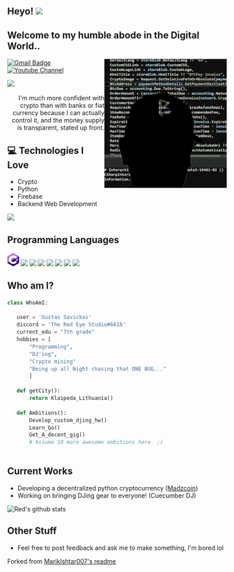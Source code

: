 ## Heyo! <img src="https://media.giphy.com/media/hvRJCLFzcasrR4ia7z/giphy.gif" width="25px"> 

<h2>Welcome to my humble abode in the Digital World..</h2> 

<img src = 'https://github.com/the-red-eye-studio/the-red-eye-studio/blob/main/ezgif-3-6abf136038.gif' alt = 'Crypto code stuff 😎' align='right'/>

[![Gmail Badge](https://img.shields.io/badge/-theredeyestudio@gmail.com-c14438?style=flat-square&logo=Gmail&logoColor=white&link=mailto:theredeyestudio@gmail.com)](mailto:theredeyestudio@gmail.com) [![Youtube Channel](https://img.shields.io/badge/-The%20Red%20EYE%20STUDIO-c14438?style=flat-square&logo=Youtube&link=https://www.youtube.com/channel/UCietjxpksncMdOUkycv5nqA)](https://www.youtube.com/channel/UCQ1THx3YgX6tuId3VbwTbbg)
<p align="left"> <img src="https://komarev.com/ghpvc/?username=the-red-eye-studio"/> </p>

<div style="text-align: right"> I'm much more confident with crypto than with banks or fiat currency because I can actually control it, and the money supply is transparent, stated up front. </div>

## :computer: Technologies I Love
* Crypto
* Python
* Firebase
* Backend Web Development

<img src = "https://github-readme-stats.vercel.app/api/top-langs/?username=the-red-eye-studio&layout=compact&bg_color=ffffff00">

## Programming Languages 
<img src = 'https://github.com/the-red-eye-studio/the-red-eye-studio/blob/main/c--4.svg' height='30'/> <img src = 'https://stickers.wiki/static/stickers/windows95/file_176956.webp?ezimgfmt=rs:134x134/rscb1/ng:webp/ngcb1g' height='30'/>  <img src = 'https://github.com/MarikIshtar007/MarikIshtar007/blob/master/images/python2.png' height='30'/>   <img src = 'https://github.com/MarikIshtar007/MarikIshtar007/blob/master/images/html.svg' width='30'/> <img src = 'https://github.com/MarikIshtar007/MarikIshtar007/blob/master/images/js.svg' width='30'/> <img src = 'https://github.com/MarikIshtar007/MarikIshtar007/blob/master/images/php.svg' width='40'/>
 <img src = 'https://github.com/MarikIshtar007/MarikIshtar007/blob/master/images/sql.svg' width='30'/> <img src = 'https://www.cpark.in/wp-content/uploads/2021/04/arduino-4-569256.png' height='30'/>
 
 ## Who am I?
 ```python
class WhoAmI:

 	user = 'Gustas Savickas'
	discord = 'The Red Eye Studio#6616'
	current_edu = "7th grade"
	hobbies = [
		"Programming",
		"DJ'ing",
		"Crypto mining"
		"Being up all Night chasing that ONE BUG..."
		]
	
	def getCity():
		return Klaipeda_Lithuania()
	
	def Ambitions():
		Develop_custom_djing_hw()
		Learn_Go()  
		Get_A_decent_gig()   
		# Assume 10 more awesome ambitions here  ;)  
	
 ```
 
## Current Works
 * Developing a decentralized python cryptocurrency ([Madzcoin](https://discord.gg/U9B4tUDYTk))
 * Working on bringing DJing gear to everyone! (Cuecumber DJ)
 
![Red's github stats](https://github-readme-stats.vercel.app/api?username=the-red-eye-studio&show_icons=true&bg_color=ffffff00)

## Other Stuff
  - Feel free to post feedback and ask me to make something, I'm bored lol


 



Forked from [MarikIshtar007's readme](https://github.com/MarikIshtar007/MarikIshtar007/blob/master/README.md)
